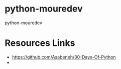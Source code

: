 # python-mouredev
python-mouredev



# Resources Links 

- https://github.com/Asabeneh/30-Days-Of-Python
- 